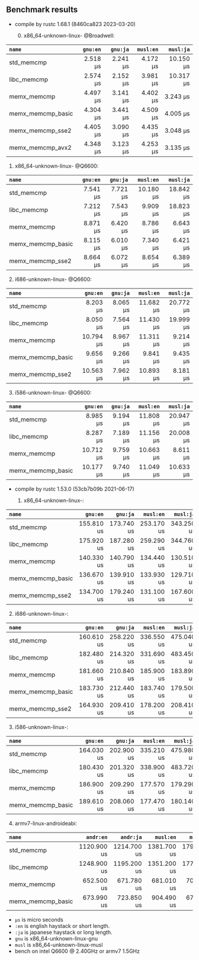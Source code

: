 ## Benchmark results

- compile by rustc 1.68.1 (8460ca823 2023-03-20)

  0. x86_64-unknown-linux- @Broadwell:

|         `name`          |  `gnu:en`   |  `gnu:ja`   |  `musl:en`  |  `musl:ja`  |
|:------------------------|------------:|------------:|------------:|------------:|
| std_memcmp              |    2.518 µs |    2.241 µs |    4.172 µs |   10.150 µs |
| libc_memcmp             |    2.574 µs |    2.152 µs |    3.981 µs |   10.317 µs |
| memx_memcmp             |    4.497 µs |    3.141 µs |    4.402 µs |    3.243 µs |
| memx_memcmp_basic       |    4.304 µs |    3.441 µs |    4.509 µs |    4.005 µs |
| memx_memcmp_sse2        |    4.405 µs |    3.090 µs |    4.435 µs |    3.048 µs |
| memx_memcmp_avx2        |    4.348 µs |    3.123 µs |    4.253 µs |    3.135 µs |

  1. x86_64-unknown-linux- @Q6600:

|         `name`          |  `gnu:en`   |  `gnu:ja`   |  `musl:en`  |  `musl:ja`  |
|:------------------------|------------:|------------:|------------:|------------:|
| std_memcmp              |    7.541 µs |    7.721 µs |   10.180 µs |   18.842 µs |
| libc_memcmp             |    7.212 µs |    7.543 µs |    9.909 µs |   18.823 µs |
| memx_memcmp             |    8.871 µs |    6.420 µs |    8.786 µs |    6.643 µs |
| memx_memcmp_basic       |    8.115 µs |    6.010 µs |    7.340 µs |    6.421 µs |
| memx_memcmp_sse2        |    8.664 µs |    6.072 µs |    8.654 µs |    6.389 µs |

  2. i686-unknown-linux- @Q6600:
  
|         `name`          |  `gnu:en`   |  `gnu:ja`   |  `musl:en`  |  `musl:ja`  |
|:------------------------|------------:|------------:|------------:|------------:|
| std_memcmp              |    8.203 µs |    8.065 µs |   11.682 µs |   20.772 µs |
| libc_memcmp             |    8.050 µs |    7.564 µs |   11.430 µs |   19.999 µs |
| memx_memcmp             |   10.794 µs |    8.967 µs |   11.311 µs |    9.214 µs |
| memx_memcmp_basic       |    9.656 µs |    9.266 µs |    9.841 µs |    9.435 µs |
| memx_memcmp_sse2        |   10.563 µs |    7.962 µs |   10.893 µs |    8.181 µs |

  3. i586-unknown-linux- @Q6600:

|         `name`          |  `gnu:en`   |  `gnu:ja`   |  `musl:en`  |  `musl:ja`  |
|:------------------------|------------:|------------:|------------:|------------:|
| std_memcmp              |    8.985 µs |    9.194 µs |   11.808 µs |   20.947 µs |
| libc_memcmp             |    8.287 µs |    7.189 µs |   11.156 µs |   20.008 µs |
| memx_memcmp             |   10.712 µs |    9.759 µs |   10.663 µs |    8.611 µs |
| memx_memcmp_basic       |   10.177 µs |    9.740 µs |   11.049 µs |   10.633 µs |

- compile by rustc 1.53.0 (53cb7b09b 2021-06-17)

  1. x86_64-unknown-linux-:

|         `name`          |  `gnu:en`   |  `gnu:ja`   |  `musl:en`  |  `musl:ja`  |
|:------------------------|------------:|------------:|------------:|------------:|
| std_memcmp              |  155.810 us |  173.740 us |  253.170 us |  343.250 us |
| libc_memcmp             |  175.920 us |  187.280 us |  259.290 us |  344.760 us |
| memx_memcmp             |  140.330 us |  140.790 us |  134.440 us |  130.510 us |
| memx_memcmp_basic       |  136.670 us |  139.910 us |  133.930 us |  129.710 us |
| memx_memcmp_sse2        |  134.700 us |  179.240 us |  131.100 us |  167.600 us |

  2. i686-unknown-linux-:

|         `name`          |  `gnu:en`   |  `gnu:ja`   |  `musl:en`  |  `musl:ja`  |
|:------------------------|------------:|------------:|------------:|------------:|
| std_memcmp              |  160.610 us |  258.220 us |  336.550 us |  475.040 us |
| libc_memcmp             |  182.480 us |  214.320 us |  331.690 us |  483.450 us |
| memx_memcmp             |  181.660 us |  210.840 us |  185.900 us |  183.890 us |
| memx_memcmp_basic       |  183.730 us |  212.440 us |  183.740 us |  179.500 us |
| memx_memcmp_sse2        |  164.930 us |  209.410 us |  178.200 us |  208.410 us |

  3. i586-unknown-linux-:

|         `name`          |  `gnu:en`   |  `gnu:ja`   |  `musl:en`  |  `musl:ja`  |
|:------------------------|------------:|------------:|------------:|------------:|
| std_memcmp              |  164.030 us |  202.900 us |  335.210 us |  475.980 us |
| libc_memcmp             |  180.430 us |  201.320 us |  338.900 us |  483.720 us |
| memx_memcmp             |  186.900 us |  209.290 us |  177.570 us |  179.290 us |
| memx_memcmp_basic       |  189.610 us |  208.060 us |  177.470 us |  180.140 us |

  4. armv7-linux-androideabi:

|         `name`          |  `andr:en`  |  `andr:ja`  |  `musl:en`  |  `musl:ja`  |
|:------------------------|------------:|------------:|------------:|------------:|
| std_memcmp              | 1120.900 us | 1214.700 us | 1381.700 us | 1793.800 us |
| libc_memcmp             | 1248.900 us | 1195.200 us | 1351.200 us | 1777.000 us |
| memx_memcmp             |  652.500 us |  671.780 us |  681.010 us |  707.360 us |
| memx_memcmp_basic       |  673.990 us |  723.850 us |  904.490 us |  679.730 us |

- `µs` is micro seconds
- `:en` is english haystack or short length.
- `:ja` is japanese haystack or long length.
- `gnu` is x86_64-unknown-linux-gnu
- `musl` is x86_64-unknown-linux-musl
- bench on intel Q6600 @ 2.40GHz or armv7 1.5GHz
